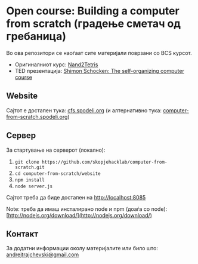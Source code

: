 # Open course: Building a computer from scratch (градење сметач од гребаница)

Во ова репозитори се наоѓаат сите материјали поврзани со BCS курсот.

* Оригиналниот курс: [Nand2Tetris](http://www.nand2tetris.org/)
* TED презентација: [Shimon Schocken: The self-organizing computer course](http://www.ted.com/talks/shimon_schocken_the_self_organizing_computer_course#t-965524)

## Website

Сајтот е достапен тука: [cfs.spodeli.org](http://cfs.spodeli.org) (и алтернативно тука: [computer-from-scratch.spodeli.org](http://computer-from-scratch.spodeli.org))

## Сервер

За стартување на серверот (локално):

1. `git clone https://github.com/skopjehacklab/computer-from-scratch.git`
2. `cd computer-from-scratch/website`
3. `npm install`
4. `node server.js`

Сајтот треба да биде достапен на [http://localhost:8085](http://localhost:8085)

Note: треба да имаш инсталирано node и npm (доаѓа со node): [http://nodejs.org/download/](http://nodejs.org/download/)

## Контакт

За додатни информации околу материјалите или било што: andrejtrajchevski@gmail.com
